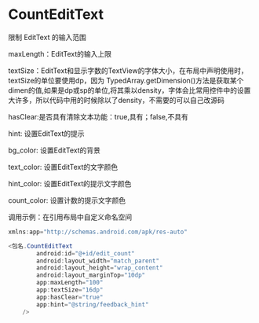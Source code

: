 # CountEditText
限制 EditText 的输入范围

maxLength：EditText的输入上限

textSize：EditText和显示字数的TextView的字体大小，在布局中声明使用时，textSize的单位要使用dp，因为 TypedArray.getDimension()方法是获取某个dimen的值,如果是dp或sp的单位,将其乘以density，字体会比常用控件中的设置大许多，所以代码中用的时候除以了density，不需要的可以自己改源码

hasClear:是否具有清除文本功能：true,具有；false,不具有

hint: 设置EditText的提示

bg_color: 设置EditText的背景

text_color: 设置EditText的文字颜色

hint_color: 设置EditText的提示文字颜色

count_color: 设置计数的提示文字颜色

调用示例：在引用布局中自定义命名空间
```Java
xmlns:app="http://schemas.android.com/apk/res-auto"

<包名.CountEditText
    	android:id="@+id/edit_count"
        android:layout_width="match_parent"
        android:layout_height="wrap_content"
        android:layout_marginTop="10dp"
        app:maxLength="100"
        app:textSize="16dp"
        app:hasClear="true"
        app:hint="@string/feedback_hint"
    />
```
